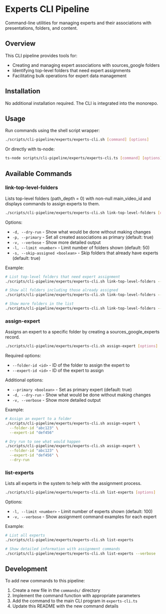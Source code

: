 # Experts CLI Pipeline

Command-line utilities for managing experts and their associations with presentations, folders, and content.

## Overview

This CLI pipeline provides tools for:

- Creating and managing expert associations with sources_google folders
- Identifying top-level folders that need expert assignments
- Facilitating bulk operations for expert data management

## Installation

No additional installation required. The CLI is integrated into the monorepo.

## Usage

Run commands using the shell script wrapper:

```bash
./scripts/cli-pipeline/experts/experts-cli.sh [command] [options]
```

Or directly with ts-node:

```bash
ts-node scripts/cli-pipeline/experts/experts-cli.ts [command] [options]
```

## Available Commands

### link-top-level-folders

Lists top-level folders (path_depth = 0) with non-null main_video_id and displays commands to assign experts to them.

```bash
./scripts/cli-pipeline/experts/experts-cli.sh link-top-level-folders [options]
```

Options:
- `-d, --dry-run` - Show what would be done without making changes
- `-p, --primary` - Set all created associations as primary (default: true)
- `-v, --verbose` - Show more detailed output
- `-l, --limit <number>` - Limit number of folders shown (default: 50)
- `-s, --skip-assigned <boolean>` - Skip folders that already have experts (default: true)

Example:
```bash
# List top-level folders that need expert assignment
./scripts/cli-pipeline/experts/experts-cli.sh link-top-level-folders --verbose

# Show all folders including those already assigned
./scripts/cli-pipeline/experts/experts-cli.sh link-top-level-folders --skip-assigned=false

# Show more folders in the list
./scripts/cli-pipeline/experts/experts-cli.sh link-top-level-folders --limit 100
```

### assign-expert

Assigns an expert to a specific folder by creating a sources_google_experts record.

```bash
./scripts/cli-pipeline/experts/experts-cli.sh assign-expert [options]
```

Required options:
- `--folder-id <id>` - ID of the folder to assign the expert to
- `--expert-id <id>` - ID of the expert to assign

Additional options:
- `--primary <boolean>` - Set as primary expert (default: true)
- `-d, --dry-run` - Show what would be done without making changes
- `-v, --verbose` - Show more detailed output

Example:
```bash
# Assign an expert to a folder
./scripts/cli-pipeline/experts/experts-cli.sh assign-expert \
  --folder-id "abc123" \
  --expert-id "def456"

# Dry run to see what would happen
./scripts/cli-pipeline/experts/experts-cli.sh assign-expert \
  --folder-id "abc123" \
  --expert-id "def456" \
  --dry-run
```

### list-experts

Lists all experts in the system to help with the assignment process.

```bash
./scripts/cli-pipeline/experts/experts-cli.sh list-experts [options]
```

Options:
- `-l, --limit <number>` - Limit number of experts shown (default: 100)
- `-v, --verbose` - Show assignment command examples for each expert

Example:
```bash
# List all experts
./scripts/cli-pipeline/experts/experts-cli.sh list-experts

# Show detailed information with assignment commands
./scripts/cli-pipeline/experts/experts-cli.sh list-experts --verbose
```

## Development

To add new commands to this pipeline:

1. Create a new file in the `commands/` directory
2. Implement the command function with appropriate parameters
3. Add the command to the main CLI program in `experts-cli.ts`
4. Update this README with the new command details